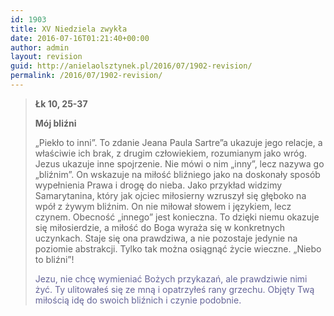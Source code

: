 ```yaml
---
id: 1903
title: XV Niedziela zwykła
date: 2016-07-16T01:21:40+00:00
author: admin
layout: revision
guid: http://anielaolsztynek.pl/2016/07/1902-revision/
permalink: /2016/07/1902-revision/
---
```

> **Łk 10, 25-37**
> 
> **Mój bliźni**
> 
> &#8222;Piekło to inni&#8221;. To zdanie Jeana Paula Sartre&#8221;a ukazuje jego relacje, a właściwie ich brak, z drugim człowiekiem, rozumianym jako wróg. Jezus ukazuje inne spojrzenie. Nie mówi o nim &#8222;inny&#8221;, lecz nazywa go &#8222;bliźnim&#8221;. On wskazuje na miłość bliźniego jako na doskonały sposób wypełnienia Prawa i drogę do nieba. Jako przykład widzimy Samarytanina, który jak ojciec miłosierny wzruszył się głęboko na wpół z żywym bliźnim. On nie miłował słowem i językiem, lecz czynem. Obecność &#8222;innego&#8221; jest konieczna. To dzięki niemu okazuje się miłosierdzie, a miłość do Boga wyraża się w konkretnych uczynkach. Staje się ona prawdziwa, a nie pozostaje jedynie na poziomie abstrakcji. Tylko tak można osiągnąć życie wieczne. &#8222;Niebo to bliźni&#8221;!
> 
> <span style="color: #666699;">Jezu, nie chcę wymieniać Bożych przykazań, ale prawdziwie nimi żyć. Ty ulitowałeś się ze mną i opatrzyłeś rany grzechu. Objęty Twą miłością idę do swoich bliźnich i czynie podobnie.</span>